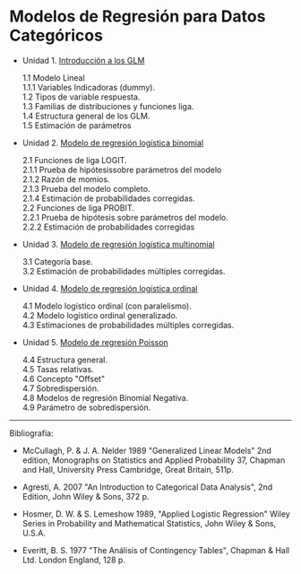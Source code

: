 # Modelos de Regresión para Datos Categóricos

- Unidad 1. [Introducción a los GLM](Unidad1/Unidad1.md)

  1.1 Modelo Lineal  
  1.1.1 Variables Indicadoras (dummy).  
  1.2 Tipos de variable respuesta.  
  1.3 Familias de distribuciones y funciones liga.  
  1.4 Estructura general de los GLM.  
  1.5 Estimación de parámetros 

- Unidad 2. [Modelo de regresión logística binomial](Unidad2/Unidad2.md)

  2.1 Funciones de liga LOGIT.  
  2.1.1 Prueba de hipótesissobre parámetros del modelo  
  2.1.2 Razón de momios.  
  2.1.3 Prueba del modelo completo.  
  2.1.4 Estimación de probabilidades corregidas.  
  2.2 Funciones de liga PROBIT.  
  2.2.1 Prueba de hipótesis sobre parámetros del modelo.  
  2.2.2 Estimación de probabilidades corregidas  
  
- Unidad 3. [Modelo de regresión logística multinomial](Unidad3/Unidad3.md)

  3.1 Categoría base.  
  3.2 Estimación de probabilidades múltiples corregidas.  
 
- Unidad 4. [Modelo de regresión logística ordinal](Unidad4/Unidad4.md)

  4.1 Modelo logístico ordinal (con paralelismo).  
  4.2 Modelo logístico ordinal generalizado.  
  4.3 Estimaciones de probabilidades múltiples corregidas.  
  
- Unidad 5. [Modelo de regresión Poisson](Unidad5/Unidad5.md)

  4.4 Estructura general.  
  4.5 Tasas relativas.  
  4.6 Concepto "Offset"  
  4.7 Sobredispersión.  
  4.8 Modelos de regresión Binomial Negativa.  
  4.9 Parámetro de sobredispersión.    

<hr>
Bibliografía:

- McCullagh, P. & J. A. Nelder 1989 "Generalized Linear Models" 2nd edition, Monographs on Statistics and Applied Probability 37, Chapman and Hall, University Press Cambridge, Great Britain, 511p.

- Agresti, A. 2007 "An Introduction to Categorical Data Analysis", 2nd Edition, John Wiley & Sons, 372 p.

- Hosmer, D. W. & S. Lemeshow 1989, "Applied Logistic Regression" Wiley Series in Probability and Mathematical Statistics, John Wiley & Sons, U.S.A.

- Everitt, B. S. 1977 "The Análisis of Contingency Tables", Chapman & Hall Ltd. London England, 128 p.
